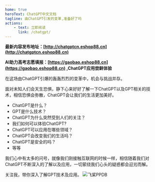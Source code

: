 ```yaml
---
home: true
heroText: ChatGPT中文文档
tagline: 由ChatGPT引发的变革,准备好了吗
actions:
    - text: 立即阅读
      link: /chatgpt/
---
```

**最新内容发布地址：[http://chatgptcn.eshop88.cn](http://chatgptcn.eshop88.cn)**

**AI助力高考志愿填报：[https://gaobao.eshop88.cn](https://gaobao.eshop88.cn) ,ChatGPT应用尝鲜体验**

在这场由ChatGPT引爆的轰轰烈烈的变革中，机会与挑战并存。

面对未知人们会天生恐惧，静下心来好好了解一下ChatGPT以及GPT相关的技术，相信恐惧会弥散，ChatGPT会让我们的生活更加美好。

+ ChatGPT是什么？
+ GPT是什么技术？
+ ChatGPT为什么突然受到人们的关注？
+ 我们如何可以体验ChatGPT?
+ ChatGPT可以应用在哪些领域？
+ ChatGPT会改变我们的生活吗？
+ ChatGPT是安全的吗？
+ 等等

我们心中有太多的问号，就像我们刚接触互联网的时候一样，相信随着我们对ChatGPT不断深入的了解以及应用，一切萦绕我们心头的疑惑都会迎刃而解。

关注我，带你深入了解GPT技术及应用。
![飞桨PPDB](https://ai-studio-static-online.cdn.bcebos.com/e939f12ab7034a069fb4581dec21bb233473ed75fdd543d683982921ddb69167)
